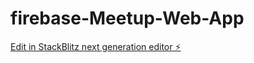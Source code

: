 # firebase-Meetup-Web-App

[Edit in StackBlitz next generation editor ⚡️](https://stackblitz.com/~/github.com/NikhilBorawat/firebase-Meetup-Web-App)